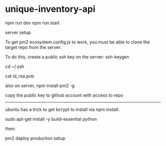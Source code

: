 # unique-inventory-api

npm run dev
npm run start





server setup

To get pm2 ecosystem.config.js to work,
you must be able to clone the target repo from the server.

To do this, create a public ssh key on the server:
ssh-keygen

cd ~/.ssh

cat id_rsa.pub

also on server, npm install pm2 -g

copy the public key to github account with access to repo

----

ubuntu has a trick to get bcrypt to install via npm install:

sudo apt-get install -y build-essential python




then:



 pm2 deploy production setup



